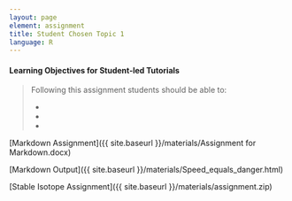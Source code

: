 ```yaml
---
layout: page
element: assignment
title: Student Chosen Topic 1
language: R
---
```


#### Learning Objectives for Student-led Tutorials

> Following this assignment students should be able to:
>
> -
> -
> -

[Markdown Assignment]({{ site.baseurl }}/materials/Assignment for Markdown.docx)

[Markdown Output]({{ site.baseurl }}/materials/Speed_equals_danger.html)

[Stable Isotope Assignment]({{ site.baseurl }}/materials/assignment.zip)
